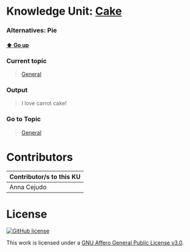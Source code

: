 # Knowledge Unit: [Cake](../../knowledge_units/general/cake.md)
### Alternatives:   Pie 
#### [:arrow_up: Go up](../../topics/general.md)
### Current topic
> [General](../../topics/general.md)
### Output
> I love carrot cake!
### Go to Topic
> [General](../../topics/general.md)


# Contributors

| Contributor/s to this KU |
| - | 
| Anna Cejudo |

# License
[![GitHub license](https://img.shields.io/github/license/inbrainz/cerebro)](https://github.com/inbrainz/cerebro/blob/master/LICENSE)

This work is licensed under a [GNU Affero General Public License v3.0](https://www.gnu.org/licenses/agpl-3.0.txt).